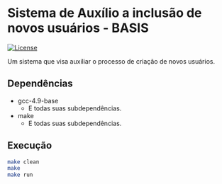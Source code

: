 # Sistema de Auxílio a inclusão de novos usuários - BASIS

[![License](https://img.shields.io/badge/license-MIT-blue.svg)](http://choosealicense.com/licenses/mit/)

Um sistema que visa auxiliar o processo de criação de novos usuários.

## Dependências
- gcc-4.9-base
	- E todas suas subdependências.
- make
	- E todas suas subdependências.

## Execução
```bash
make clean
make
make run
```